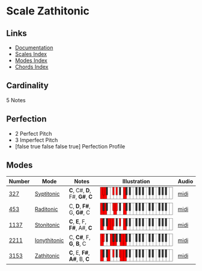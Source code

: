 # Scale Zathitonic

## Links

- [Documentation](index.md)
- [Scales Index](Scales.md)
- [Modes Index](Modes.md)
- [Chords Index](Chords.md)

## Cardinality

5 Notes

## Perfection

- 2 Perfect Pitch
- 3 Imperfect Pitch
- [false true false false true] Perfection Profile

## Modes

| Number | Mode | Notes | Illustration | Audio |
|--------|------|-------|--------------|-------|
| [327](https://ianring.com/musictheory/scales/327) | [Syptitonic](ModeSyptitonic.md) | **C**, C#, **D**, F#, **G#**, **C** | ![CNaturalSyptitonic](ModeCNaturalSyptitonic.png) | [midi](https://github.com/edipermadi/music/blob/main/docs/ModeCNaturalSyptitonic.mid?raw=true) | 
| [453](https://ianring.com/musictheory/scales/453) | [Raditonic](ModeRaditonic.md) | C, **D**, **F#**, G, **G#**, C | ![CNaturalRaditonic](ModeCNaturalRaditonic.png) | [midi](https://github.com/edipermadi/music/blob/main/docs/ModeCNaturalRaditonic.mid?raw=true) | 
| [1137](https://ianring.com/musictheory/scales/1137) | [Stonitonic](ModeStonitonic.md) | **C**, **E**, F, **F#**, A#, **C** | ![CNaturalStonitonic](ModeCNaturalStonitonic.png) | [midi](https://github.com/edipermadi/music/blob/main/docs/ModeCNaturalStonitonic.mid?raw=true) | 
| [2211](https://ianring.com/musictheory/scales/2211) | [Ionythitonic](ModeIonythitonic.md) | C, **C#**, F, **G**, **B**, C | ![CNaturalIonythitonic](ModeCNaturalIonythitonic.png) | [midi](https://github.com/edipermadi/music/blob/main/docs/ModeCNaturalIonythitonic.mid?raw=true) | 
| [3153](https://ianring.com/musictheory/scales/3153) | [Zathitonic](ModeZathitonic.md) | **C**, E, **F#**, **A#**, B, **C** | ![CNaturalZathitonic](ModeCNaturalZathitonic.png) | [midi](https://github.com/edipermadi/music/blob/main/docs/ModeCNaturalZathitonic.mid?raw=true) | 
